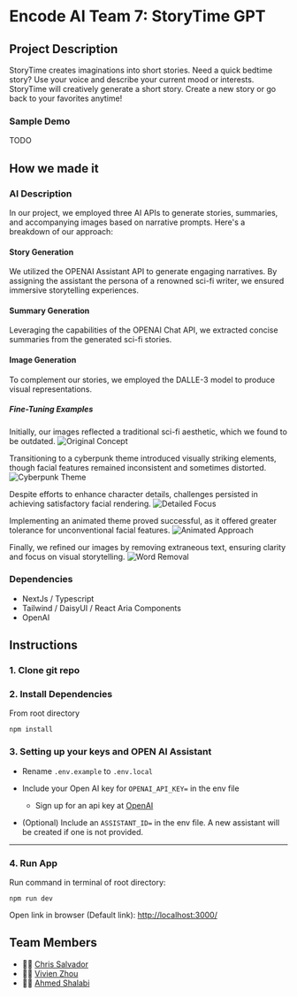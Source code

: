 # Encode AI Team 7: StoryTime GPT

## Project Description

StoryTime creates imaginations into short stories. Need a quick bedtime story? Use your voice and describe your current mood or interests. StoryTime will creatively generate a short story. Create a new story or go back to your favorites anytime!

### Sample Demo

TODO

## How we made it

### AI Description

In our project, we employed three AI APIs to generate stories, summaries, and accompanying images based on narrative prompts. Here's a breakdown of our approach:
#### Story Generation
We utilized the OPENAI Assistant API to generate engaging narratives. By assigning the assistant the persona of a renowned sci-fi writer, we ensured immersive storytelling experiences.
#### Summary Generation
Leveraging the capabilities of the OPENAI Chat API, we extracted concise summaries from the generated sci-fi stories. 
#### Image Generation
To complement our stories, we employed the DALLE-3 model to produce visual representations. 

##### Fine-Tuning Examples
Initially, our images reflected a traditional sci-fi aesthetic, which we found to be outdated.
![Original Concept](./public/example/1.png)

Transitioning to a cyberpunk theme introduced visually striking elements, though facial features remained inconsistent and sometimes distorted.
![Cyberpunk Theme](./public/example/2.png)

Despite efforts to enhance character details, challenges persisted in achieving satisfactory facial rendering.
![Detailed Focus](./public/example/3.png)

Implementing an animated theme proved successful, as it offered greater tolerance for unconventional facial features.
![Animated Approach](./public/example/4.png)

Finally, we refined our images by removing extraneous text, ensuring clarity and focus on visual storytelling.
![Word Removal](./public/example/5.png)

### Dependencies
- NextJs / Typescript
- Tailwind / DaisyUI / React Aria Components
- OpenAI

## Instructions

### 1. Clone git repo

### 2. Install Dependencies

From root directory

```text
npm install
```

### 3. Setting up your keys and OPEN AI Assistant

- Rename `.env.example` to `.env.local`

- Include your Open AI key for `OPENAI_API_KEY=` in the env file
  - Sign up for an api key at [OpenAI](https://openai.com/)
- (Optional) Include an `ASSISTANT_ID=` in the env file. A new assistant will be created if one is not provided.

---

### 4. Run App

Run command in terminal of root directory:

```text
npm run dev
```

Open link in browser (Default link): [http://localhost:3000/](http://localhost:3000/)

## Team Members
- 👨‍💻 [Chris Salvador](https://github.com/csalvador58)
- 👩‍💻 [Vivien Zhou](https://github.com/vivienzhou2014)
- 👨‍💻 [Ahmed Shalabi](https://github.com/aashalabi)
